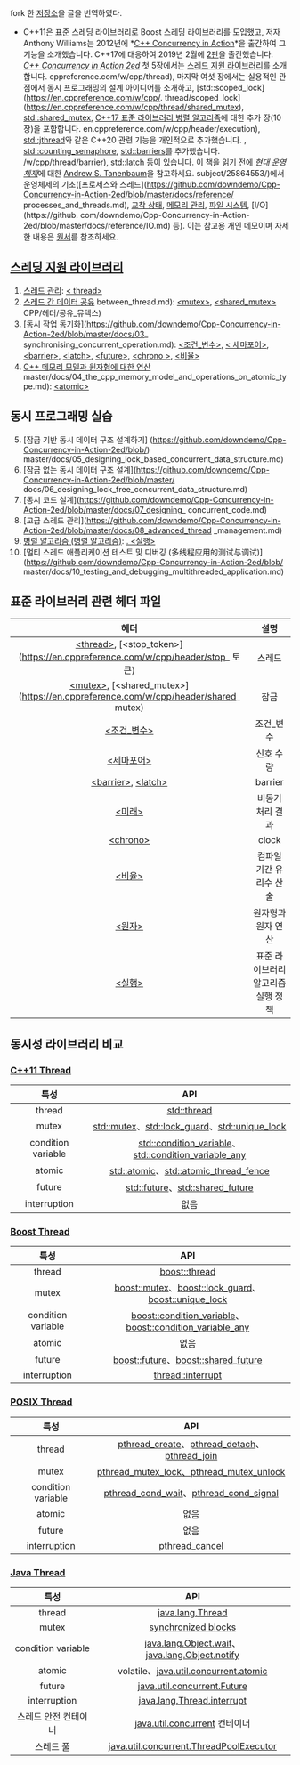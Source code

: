 fork 한 [저장소](https://github.com/downdemo/Cpp-Concurrency-in-Action-2ed )을 글을 번역하였다.  
   
* C++11은 표준 스레딩 라이브러리로 Boost 스레딩 라이브러리를 도입했고, 저자 Anthony Williams는 2012년에 *[C++ Concurrency in Action](https://book.douban.com/subject/4130141/)*을 출간하여 그 기능을 소개했습니다. C++17에 대응하여 2019년 2월에 [2판](https://book.douban.com/subject/27036085/)을 출간했습니다. *[C++ Concurrency in Action 2ed](https://learning.oreilly.com/library/view/c-concurrency-in/9781617294693/)* 첫 5장에서는 [스레드 지원 라이브러리](https://en)를 소개합니다. cppreference.com/w/cpp/thread), 마지막 여섯 장에서는 실용적인 관점에서 동시 프로그래밍의 설계 아이디어를 소개하고, [std::scoped_lock](https://en.cppreference.com/w/cpp/. thread/scoped_lock](https://en.cppreference.com/w/cpp/thread/shared_mutex), [std::shared_mutex](https://en.cppreference.com/w/cpp/thread/shared_mutex), [C++17 표준 라이브러리 병렬 알고리즘](https://)에 대한 추가 장(10장)을 포함합니다. en.cppreference.com/w/cpp/header/execution), [std::jthread](https://en.cppreference.com/w/cpp/thread/jthread)와 같은 C++20 관련 기능을 개인적으로 추가했습니다. , [std::counting_semaphore](https://en.cppreference.com/w/cpp/thread/counting_semaphore), [std::barriers](https://en.cppreference.com)를 추가했습니다. /w/cpp/thread/barrier), [std::latch](https://en.cppreference.com/w/cpp/thread/latch) 등이 있습니다. 이 책을 읽기 전에 [*현대 운영체제*](https://book.douban.com/)에 대한 [Andrew S. Tanenbaum](https://en.wikipedia.org/wiki/Andrew_S._Tanenbaum)을 참고하세요. subject/25864553/)에서 운영체제의 기초([프로세스와 스레드](https://github.com/downdemo/Cpp-Concurrency-in-Action-2ed/blob/master/docs/reference/ processes_and_threads.md), [교착 상태](https://github.com/downdemo/Cpp-Concurrency-in-Action-2ed/blob/master/docs/reference/deadlocks.md), [메모리 관리](https://github.com/downdemo/Cpp-Concurrency-in-Action-2ed/blob/master/docs/reference/memory_management.md), [파일 시스템](https://github.com/downdemo/Cpp-Concurrency-in-Action-2ed/blob/master/docs/reference/file_systems.md), [I/O](https://github. com/downdemo/Cpp-Concurrency-in-Action-2ed/blob/master/docs/reference/IO.md) 등). 이는 참고용 개인 메모이며 자세한 내용은 [원서](https://learning.oreilly.com/library/view/c-concurrency-in/9781617294693/)를 참조하세요.  
  
  
## [스레딩 지원 라이브러리](https://en.cppreference.com/w/cpp/thread)
1. [스레드 관리](https://github.com/downdemo/Cpp-Concurrency-in-Action-2ed/blob/master/docs/01_managing_thread.md): [\< thread\>](https://en.cppreference.com/w/cpp/header/thread)  
2. [스레드 간 데이터 공유](https://github.com/downdemo/Cpp-Concurrency-in-Action-2ed/blob/master/docs/02_sharing_data_) between_thread.md): [\<mutex\>](https://en.cppreference.com/w/cpp/header/mutex), [\<shared_mutex\>](https://en.cppreference.com/w/) CPP/헤더/공유_뮤텍스)  
3. [동시 작업 동기화](https://github.com/downdemo/Cpp-Concurrency-in-Action-2ed/blob/master/docs/03_ synchronising_concurrent_operation.md): [\<조건_변수\>](https://en.cppreference.com/w/cpp/header/condition_variable), [\< 세마포어\>](https://en.cppreference.com/w/cpp/header/semaphore), [\<barrier\>](https://en.cppreference.com/w/cpp/header/barrier), [ \<latch\>](https://en.cppreference.com/w/cpp/header/latch), [\<future\>](https://en.cppreference.com/w/cpp/header/future), [\<chrono \>](https://en.cppreference.com/w/cpp/header/chrono), [\<비율\>](https://en.cppreference.com/w/cpp/header/ratio)  
4. [C++ 메모리 모델과 원자형에 대한 연산](https://github.com/downdemo/Cpp-Concurrency-in-Action-2ed/blob/) master/docs/04_the_cpp_memory_model_and_operations_on_atomic_type.md): [\<atomic\>](https://en.cppreference.com/w/cpp/header/atomic )  
  
  
## 동시 프로그래밍 실습
  
5. [잠금 기반 동시 데이터 구조 설계하기] (https://github.com/downdemo/Cpp-Concurrency-in-Action-2ed/blob/) master/docs/05_designing_lock_based_concurrent_data_structure.md)  
6. [잠금 없는 동시 데이터 구조 설계](https://github.com/downdemo/Cpp-Concurrency-in-Action-2ed/blob/master/ docs/06_designing_lock_free_concurrent_data_structure.md)  
7. [동시 코드 설계](https://github.com/downdemo/Cpp-Concurrency-in-Action-2ed/blob/master/docs/07_designing_ concurrent_code.md)  
8. [고급 스레드 관리](https://github.com/downdemo/Cpp-Concurrency-in-Action-2ed/blob/master/docs/08_advanced_thread _management.md)  
9. [병렬 알고리즘 (병렬 알고리즘)](https://github.com/downdemo/Cpp-Concurrency-in-Action-2ed/blob/master/docs/09_parallel_algorithm.md): [. \<실행\>](https://en.cppreference.com/w/cpp/header/execution)    
10. [멀티 스레드 애플리케이션 테스트 및 디버깅 (多线程应用的测试与调试)](https://github.com/downdemo/Cpp-Concurrency-in-Action-2ed/blob/ master/docs/10_testing_and_debugging_multithreaded_application.md)  
  
  
## 표준 라이브러리 관련 헤더 파일

|헤더|설명|
|:-:|:-:|
|[\<thread\>](https://en.cppreference.com/w/cpp/header/thread), [\<stop_token\>](https://en.cppreference.com/w/cpp/header/stop_ 토큰)|스레드|
|[\<mutex\>](https://en.cppreference.com/w/cpp/header/mutex), [\<shared_mutex\>](https://en.cppreference.com/w/cpp/header/shared_ mutex)|잠금|
|[\<조건_변수\>](https://en.cppreference.com/w/cpp/header/condition_variable)|조건_변수|
|[\<세마포어\>](https://en.cppreference.com/w/cpp/header/semaphore)|신호 수량|
|[\<barrier\>](https://en.cppreference.com/w/cpp/header/barrier), [\<latch\>](https://en.cppreference.com/w/cpp/header/latch)|barrier|
|[\<미래\>](https://en.cppreference.com/w/cpp/header/future)|비동기 처리 결과|
|[\<chrono\>](https://en.cppreference.com/w/cpp/header/chrono)|clock|
|[\<비율\>](https://en.cppreference.com/w/cpp/header/ratio)|컴파일 기간 유리수 산술|
|[\<원자\>](https://en.cppreference.com/w/cpp/header/atomic)|원자형과 원자 연산|
|[\<실행\>](https://en.cppreference.com/w/cpp/header/execution)|표준 라이브러리 알고리즘 실행 정책|  
    
  
## 동시성 라이브러리 비교

### [C++11 Thread](https://en.cppreference.com/w/cpp/thread)

|특성|API|
|:-:|:-:|
|thread|[std::thread](https://en.cppreference.com/w/cpp/thread/thread)|
|mutex|[std::mutex](https://en.cppreference.com/w/cpp/thread/mutex)、[std::lock_guard](https://en.cppreference.com/w/cpp/thread/lock_guard)、[std::unique_lock](https://en.cppreference.com/w/cpp/thread/unique_lock)|
|condition variable|[std::condition_variable](https://en.cppreference.com/w/cpp/thread/condition_variable)、[std::condition_variable_any](https://en.cppreference.com/w/cpp/thread/condition_variable_any)|
|atomic|[std::atomic](https://en.cppreference.com/w/cpp/atomic/atomic)、[std::atomic_thread_fence](https://en.cppreference.com/w/cpp/atomic/atomic_thread_fence)|
|future|[std::future](https://en.cppreference.com/w/cpp/thread/future)、[std::shared_future](https://en.cppreference.com/w/cpp/thread/shared_future)|
|interruption|없음|

### [Boost Thread](https://www.boost.org/doc/libs/1_82_0/doc/html/thread.html)

|특성|API|
|:-:|:-:|
|thread|[boost::thread](https://www.boost.org/doc/libs/1_82_0/doc/html/thread/thread_management.html#thread.thread_management.thread)|
|mutex|[boost::mutex](https://www.boost.org/doc/libs/1_82_0/doc/html/thread/synchronization.html#thread.synchronization.mutex_types.mutex)、[boost::lock_guard](https://www.boost.org/doc/libs/1_82_0/doc/html/thread/synchronization.html#thread.synchronization.lock_guard.lock_guard)、[boost::unique_lock](https://www.boost.org/doc/libs/1_82_0/doc/html/thread/synchronization.html#thread.synchronization.locks.unique_lock)|
|condition variable|[boost::condition_variable](https://www.boost.org/doc/libs/1_82_0/doc/html/thread/synchronization.html#thread.synchronization.condvar_ref.condition_variable)、[boost::condition_variable_any](https://www.boost.org/doc/libs/1_82_0/doc/html/thread/synchronization.html#thread.synchronization.condvar_ref.condition_variable_any)|
|atomic|없음|
|future|[boost::future](https://www.boost.org/doc/libs/1_82_0/doc/html/thread/synchronization.html#thread.synchronization.futures.reference.unique_future)、[boost::shared_future](https://www.boost.org/doc/libs/1_82_0/doc/html/thread/synchronization.html#thread.synchronization.futures.reference.shared_future)|
|interruption|[thread::interrupt](https://www.boost.org/doc/libs/1_82_0/doc/html/thread/thread_management.html#thread.thread_management.thread.interrupt)|

### [POSIX Thread](http://pubs.opengroup.org/onlinepubs/9699919799/basedefs/pthread.h.html)

|특성|API|
|:-:|:-:|
|thread|[pthread_create](http://pubs.opengroup.org/onlinepubs/9699919799/functions/pthread_create.html)、[pthread_detach](http://pubs.opengroup.org/onlinepubs/9699919799/functions/pthread_detach.html#)、[pthread_join](http://pubs.opengroup.org/onlinepubs/9699919799/functions/pthread_join.html#)|
|mutex|[pthread_mutex_lock、pthread_mutex_unlock](http://pubs.opengroup.org/onlinepubs/9699919799/functions/pthread_mutex_lock.html)|
|condition variable|[pthread_cond_wait](http://pubs.opengroup.org/onlinepubs/9699919799/functions/pthread_cond_wait.html)、[pthread_cond_signal](https://pubs.opengroup.org/onlinepubs/9699919799/functions/pthread_cond_signal.html)|
|atomic|없음|
|future|없음|
|interruption|[pthread_cancel](http://pubs.opengroup.org/onlinepubs/9699919799/functions/pthread_cancel.html)|

### [Java Thread](https://docs.oracle.com/en/java/javase/20/docs/api/java.base/java/lang/Thread.html)

|특성|API|
|:-:|:-:|
|thread|[java.lang.Thread](https://docs.oracle.com/en/java/javase/20/docs/api/java.base/java/lang/Thread.html)|
|mutex|[synchronized blocks](http://tutorials.jenkov.com/java-concurrency/synchronized.html)|
|condition variable|[java.lang.Object.wait](https://docs.oracle.com/en/java/javase/20/docs/api/java.base/java/lang/Object.html#wait())、[java.lang.Object.notify](https://docs.oracle.com/en/java/javase/20/docs/api/java.base/java/lang/Object.html#notify())|
|atomic|volatile、[java.util.concurrent.atomic](https://docs.oracle.com/en/java/javase/20/docs/api/java.base/java/util/concurrent/atomic/package-summary.html)|
|future|[java.util.concurrent.Future](https://docs.oracle.com/en/java/javase/20/docs/api/java.base/java/util/concurrent/Future.html)|
|interruption|[java.lang.Thread.interrupt](https://docs.oracle.com/en/java/javase/20/docs/api/java.base/java/lang/Thread.html#interrupt())|
|스레드 안전 컨테이너|[java.util.concurrent](https://docs.oracle.com/en/java/javase/20/docs/api/java.base/java/util/concurrent/package-summary.html) 컨테이너|
|스레드 풀|[java.util.concurrent.ThreadPoolExecutor](https://docs.oracle.com/en/java/javase/20/docs/api/java.base/java/util/concurrent/ThreadPoolExecutor.html)|
